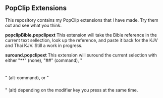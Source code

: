 PopClip Extensions
----

This repository contains my PopClip extensions that I have made. Try them out and see what you think.

**popclipBible.popclipext** This extension will take the Bible reference in the current text sellection, look up the reference, and paste it back for the KJV and Thai KJV. Still a work in progress.

**suround.popclipext** This extension will suround the current selection with either "**" (none), "##" (command), "<h1></h1>" (alt-command), or "<h3></h3>" (alt) depending on the modifier key you press at the same time.

